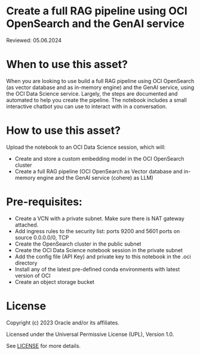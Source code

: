 # Create a full RAG pipeline using OCI OpenSearch and the GenAI service

Reviewed: 05.06.2024

# When to use this asset?

When you are looking to use build a full RAG pipeline using OCI OpenSearch (as vector database and as in-memory engine) and the GenAI service, using the OCI Data Science service. Largely, the steps are documented and automated to help you create the pipeline. The notebook includes a small interactive chatbot you can use to interact with in a conversation.

# How to use this asset?

Upload the notebook to an OCI Data Science session, which will:
- Create and store a custom embedding model in the OCI OpenSearch cluster
- Create a full RAG pipeline (OCI OpenSearch as Vector database and in-memory engine and the GenAI service (cohere) as LLM)

# Pre-requisites:

- Create a VCN with a private subnet. Make sure there is NAT gateway attached.
- Add ingress rules to the security list: ports 9200 and 5601 ports on source 0.0.0.0/0, TCP
- Create the OpenSearch cluster in the public subnet
- Create the OCI Data Science notebook session in the private subnet
- Add the config file (API Key) and private key to this notebook in the .oci directory
- Install any of the latest pre-defined conda environments with latest version of OCI
- Create an object storage bucket

# License

Copyright (c) 2023 Oracle and/or its affiliates.

Licensed under the Universal Permissive License (UPL), Version 1.0.

See [LICENSE](https://github.com/oracle-devrel/technology-engineering/blob/main/LICENSE) for more details.
